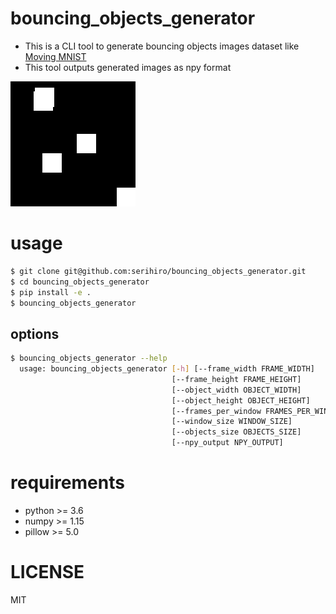 # bouncing_objects_generator
- This is a CLI tool to generate bouncing objects images dataset like [Moving MNIST](http://www.cs.toronto.edu/~nitish/unsupervised_video/)
- This tool outputs generated images as npy format

![](example.gif)

# usage
```sh
$ git clone git@github.com:serihiro/bouncing_objects_generator.git
$ cd bouncing_objects_generator
$ pip install -e .
$ bouncing_objects_generator
```

## options

```sh
$ bouncing_objects_generator --help
  usage: bouncing_objects_generator [-h] [--frame_width FRAME_WIDTH]
                                    [--frame_height FRAME_HEIGHT]
                                    [--object_width OBJECT_WIDTH]
                                    [--object_height OBJECT_HEIGHT]
                                    [--frames_per_window FRAMES_PER_WINDOW]
                                    [--window_size WINDOW_SIZE]
                                    [--objects_size OBJECTS_SIZE]
                                    [--npy_output NPY_OUTPUT]
```

# requirements
- python >= 3.6
- numpy >= 1.15
- pillow >= 5.0

# LICENSE
MIT
